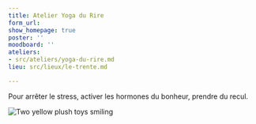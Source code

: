 ```yaml
---
title: Atelier Yoga du Rire
form_url: 
show_homepage: true
poster: ''
moodboard: ''
ateliers:
- src/ateliers/yoga-du-rire.md
lieu: src/lieux/le-trente.md

---
```

Pour arrêter le stress, activer les hormones du bonheur, prendre du recul.

![Two yellow plush toys smiling](/images/illustrations/pixabay-smile-yellow-plush-toy.jpg "Crédits photo: Smile Yellow Plush Toy, Pixabay")